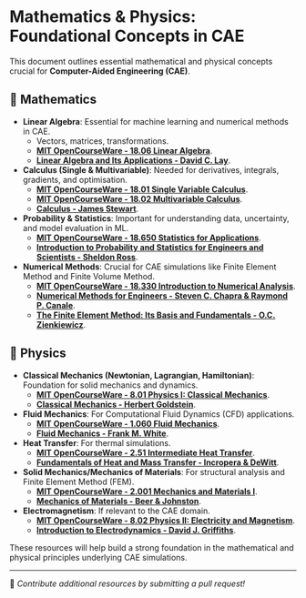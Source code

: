 # Mathematics & Physics: Foundational Concepts in CAE

This document outlines essential mathematical and physical concepts crucial for **Computer-Aided Engineering (CAE)**.

## 📌 Mathematics

* **Linear Algebra**: Essential for machine learning and numerical methods in CAE.
  * Vectors, matrices, transformations.
  * **[MIT OpenCourseWare - 18.06 Linear Algebra](https://ocw.mit.edu/courses/mathematics/18-06-linear-algebra-spring-2010/)**.
  * **[Linear Algebra and Its Applications - David C. Lay](https://www.pearson.com/)**.
* **Calculus (Single & Multivariable)**: Needed for derivatives, integrals, gradients, and optimisation.
  * **[MIT OpenCourseWare - 18.01 Single Variable Calculus](https://ocw.mit.edu/courses/mathematics/18-01-single-variable-calculus-fall-2006/)**.
  * **[MIT OpenCourseWare - 18.02 Multivariable Calculus](https://ocw.mit.edu/courses/mathematics/18-02-multivariable-calculus-fall-2007/)**.
  * **[Calculus - James Stewart](https://www.cengage.com/)**.
* **Probability & Statistics**: Important for understanding data, uncertainty, and model evaluation in ML.
  * **[MIT OpenCourseWare - 18.650 Statistics for Applications](https://ocw.mit.edu/courses/mathematics/18-650-statistics-for-applications-fall-2016/)**.
  * **[Introduction to Probability and Statistics for Engineers and Scientists - Sheldon Ross](https://www.elsevier.com/books/introduction-to-probability-and-statistics-for-engineers-and-scientists/ross/978-0-12-817816-4)**.
* **Numerical Methods**: Crucial for CAE simulations like Finite Element Method and Finite Volume Method.
  * **[MIT OpenCourseWare - 18.330 Introduction to Numerical Analysis](https://ocw.mit.edu/courses/mathematics/18-330-introduction-to-numerical-analysis-spring-2012/)**.
  * **[Numerical Methods for Engineers - Steven C. Chapra & Raymond P. Canale](https://www.mheducation.com/)**.
  * **[The Finite Element Method: Its Basis and Fundamentals - O.C. Zienkiewicz](https://www.elsevier.com/books/the-finite-element-method/zienkiewicz/978-1-85617-633-0)**.

## 📌 Physics

* **Classical Mechanics (Newtonian, Lagrangian, Hamiltonian)**: Foundation for solid mechanics and dynamics.
  * **[MIT OpenCourseWare - 8.01 Physics I: Classical Mechanics](https://ocw.mit.edu/courses/physics/8-01-classical-mechanics-fall-1999/)**.
  * **[Classical Mechanics - Herbert Goldstein](https://www.pearson.com/)**.
* **Fluid Mechanics**: For Computational Fluid Dynamics (CFD) applications.
  * **[MIT OpenCourseWare - 1.060 Fluid Mechanics](https://ocw.mit.edu/courses/civil-and-environmental-engineering/1-060-fluid-mechanics-fall-2006/)**.
  * **[Fluid Mechanics - Frank M. White](https://www.mheducation.com/)**.
* **Heat Transfer**: For thermal simulations.
  * **[MIT OpenCourseWare - 2.51 Intermediate Heat Transfer](https://ocw.mit.edu/courses/mechanical-engineering/2-51-intermediate-heat-and-mass-transfer-fall-2011/)**.
  * **[Fundamentals of Heat and Mass Transfer - Incropera & DeWitt](https://www.wiley.com/)**.
* **Solid Mechanics/Mechanics of Materials**: For structural analysis and Finite Element Method (FEM).
  * **[MIT OpenCourseWare - 2.001 Mechanics and Materials I](https://ocw.mit.edu/courses/mechanical-engineering/2-001-mechanics-and-materials-i-fall-2006/)**.
  * **[Mechanics of Materials - Beer & Johnston](https://www.mheducation.com/)**.
* **Electromagnetism**: If relevant to the CAE domain.
  * **[MIT OpenCourseWare - 8.02 Physics II: Electricity and Magnetism](https://ocw.mit.edu/courses/physics/8-02-physics-ii-electricity-and-magnetism-fall-2006/)**.
  * **[Introduction to Electrodynamics - David J. Griffiths](https://www.cambridge.org/)**.

These resources will help build a strong foundation in the mathematical and physical principles underlying CAE simulations.

---

📌 *Contribute additional resources by submitting a pull request!*
